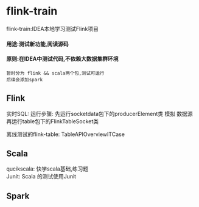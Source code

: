 # flink-train
flink-train:IDEA本地学习测试Flink项目
#### 用途:测试新功能,阅读源码
#### 原则:在IDEA中测试代码,不依赖大数据集群环境
    暂时分为 flink && scala两个包,测试可运行
    后续会添加spark
## Flink
实时SQL:
  运行步骤:
    先运行socketdata包下的producerElement类 模拟 数据源
    再运行table包下的FlinkTableSocket类

离线测试的flink-table:
    TableAPIOverviewITCase

## Scala
qucikscala:
    快学scala基础,练习题  
Junit:
    Scala 的测试使用Junit
## Spark

